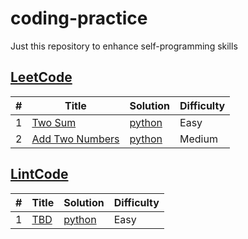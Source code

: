 # coding-practice
Just this repository to enhance self-programming skills

## [LeetCode](https://leetcode.com/problemset/algorithms/)
| # | Title | Solution | Difficulty |
|---| ----- | -------- | ---------- |
|1|[Two Sum](https://leetcode.com/problems/two-sum/description/) | [python]()|Easy|
|2|[Add Two Numbers](https://leetcode.com/problems/add-two-numbers/description/) | [python]()|Medium|

## [LintCode](http://www.lintcode.com/problem/)
| # | Title | Solution | Difficulty |
|---| ----- | -------- | ---------- |
|1|[TBD]() | [python]()|Easy|
